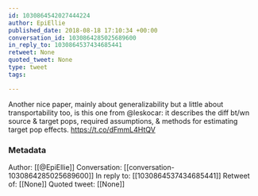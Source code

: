 ```yaml
---
id: 1030864542027444224
author: EpiEllie
published_date: 2018-08-18 17:10:34 +00:00
conversation_id: 1030864285025689600
in_reply_to: 1030864537434685441
retweet: None
quoted_tweet: None
type: tweet
tags:

---
```


Another nice paper, mainly about generalizability but a little about transportability too, is this one from @leskocar: it describes the diff bt/wn source &amp; target pops, required assumptions, &amp; methods for estimating target pop effects. https://t.co/dFmmL4HtQV

### Metadata

Author: [[@EpiEllie]]
Conversation: [[conversation-1030864285025689600]]
In reply to: [[1030864537434685441]]
Retweet of: [[None]]
Quoted tweet: [[None]]
